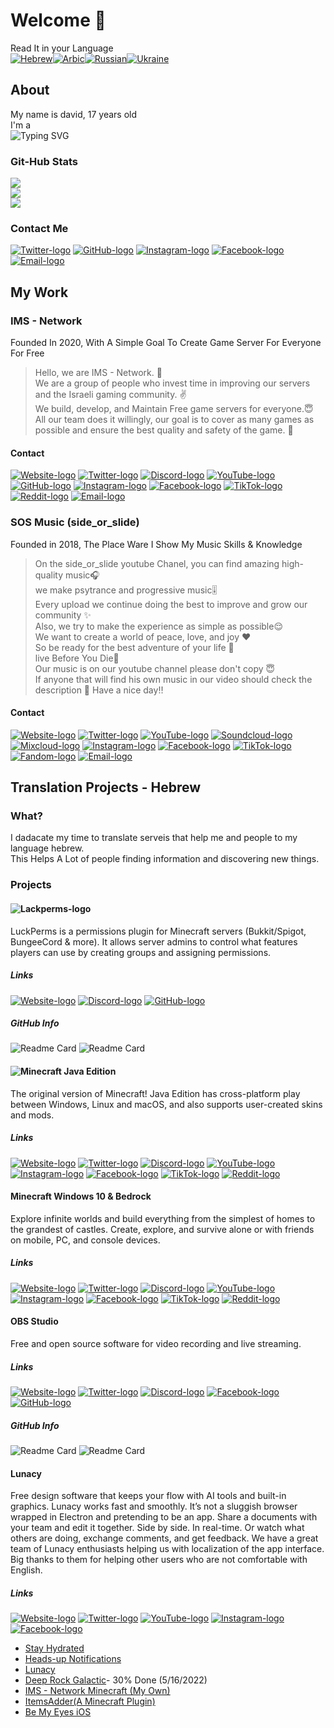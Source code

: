 # Welcome 👋
Read It in your Language\
[![Hebrew](photos/Israel.svg)](README_he.md)[![Arbic](photos/uae.svg)]()[![Russian](photos/russia.svg)]()[![Ukraine](photos/Ukraine.svg)]()
## About
My name is david, 17 years old\
I'm a\
![Typing SVG](https://readme-typing-svg.herokuapp.com?font=Varela+Round&duration=2000&color=F7F7F7&width=650&height=30&lines=DJ;Music+Producer+;Translator;Photographer+;Video+Editor;Developer;Beta+Tester;Founder;COO+%40ims-network;CEO+%40side_or_slide+music;%5E_%5E)
### Git-Hub Stats
![](https://github-readme-stats.vercel.app/api?username=thefourCraft&theme=dark&hide_border=true&include_all_commits=true&count_private=false)<br/>
![](https://github-readme-streak-stats.herokuapp.com?user=thefourCraft&theme=dark&hide_border=true&date_format=n%2Fj%5B%2FY%5D&background=000000&ring=DD2727&fire=FFF915&sideNums=42DD05)<br/>
![](https://github-readme-stats.vercel.app/api/top-langs/?username=thefourCraft&theme=dark&hide_border=true&include_all_commits=true&count_private=false&layout=compact)
### Contact Me
[![Twitter-logo](photos/Twitter-icon.svg)](https://twitter.com/thefourcraft)
[![GitHub-logo](photos/Github-icon.svg)](https://github.com/thefourcraft)
[![Instagram-logo](photos/Instagram-icon.svg)](https://www.instagram.com/david_furman/)
[![Facebook-logo](photos/Facebook-icon.svg)](https://www.facebook.com/david2004furman)
[![Email-logo](photos/Email-icon.svg)](mailto:coo@ims-network.net?subject=[GitHub])
## My Work
### IMS - Network
Founded In 2020, With A Simple Goal To Create Game Server For Everyone For Free
> Hello, we are IMS - Network. 👋\
We are a group of people who invest time in improving our servers and the Israeli gaming community. ✌️\
We build, develop, and Maintain
Free game servers for everyone.😇\
All our team does it willingly, our goal is to cover as many games as possible and ensure the best quality and safety of the game. 🤩
#### Contact
[![Website-logo](photos/Website-icon.svg)](https://israelmincraftml.wixsite.com/ims-network)
[![Twitter-logo](photos/Twitter-icon.svg)](https://twitter.com/network_ims)
[![Discord-logo](photos/Discord-icon.svg)](https://discord.ims-network.net)
[![YouTube-logo](photos/Play-icon.svg)](https://www.youtube.com/channel/UC2k502VERIriL01UtnpE_wQ)
[![GitHub-logo](photos/Github-icon.svg)](https://github.com/IMS-Network)
[![Instagram-logo](photos/Instagram-icon.svg)](https://www.instagram.com/ims__network/)
[![Facebook-logo](photos/Facebook-icon.svg)](https://www.facebook.com/IMSNetworkOfficial)
[![TikTok-logo](photos/Tiktok-icon.svg)](https://www.tiktok.com/@ims_network)
[![Reddit-logo](photos/Reddit-icon.svg)](https://www.reddit.com/r/IMS_Network/)
[![Email-logo](photos/Email-icon.svg)](mailto:support@ims-network.net?subject=[GitHub])
### SOS Music (side_or_slide)
Founded in 2018, The Place Ware I Show My Music Skills & Knowledge
> On the side_or_slide youtube Chanel, you can find amazing high-quality music🎧\
we make psytrance and progressive music🎚️\
Every upload we continue doing the best to improve and grow our community ✨\
Also, we try to make the experience as simple as possible😌\
We want to create a world of peace, love, and joy ❤️\
So be ready for the best adventure of your life 🤩\
live Before You Die🥂\
Our music is on our youtube channel please don't copy 😇\
If anyone that will find his own music in our video should check the description 🧐
Have a nice day‼️
#### Contact
[![Website-logo](photos/Website-icon.svg)](https://yousideorslide7715.wixsite.com/website)
[![Twitter-logo](photos/Twitter-icon.svg)](https://twitter.com/or_slide)
[![YouTube-logo](photos/Play-icon.svg)](https://www.youtube.com/channel/UCEGkCJFSotCr4F4sMmshHsA)
[![Soundcloud-logo](photos/Soundcloud-icon.svg)](https://soundcloud.com/side_or-slide)
[![Mixcloud-logo](photos/Mixcloud-icon.svg)](https://www.mixcloud.com/side_or_slide/)
[![Instagram-logo](photos/Instagram-icon.svg)](https://www.instagram.com/side_or_slide/)
[![Facebook-logo](photos/Facebook-icon.svg)](https://www.facebook.com/sideorslide)
[![TikTok-logo](photos/Tiktok-icon.svg)](https://www.tiktok.com/@side_or_slide)
[![Fandom-logo](photos/Fandom-icon.svg)](https://trance.fandom.com/wiki/Side_or_slide)
[![Email-logo](photos/Email-icon.svg)](mailto:you.side.or.slide.7715@gmail.com?subject=[GitHub])
## Translation Projects - Hebrew
### What?
I dadacate my time to translate serveis that help me and people to my language hebrew.\
This Helps A Lot of people finding information and discovering new things.
### Projects
#### ![Lackperms-logo](photos/LackPerms.svg)
LuckPerms is a permissions plugin for Minecraft servers (Bukkit/Spigot, BungeeCord & more). It allows server admins to control what features players can use by creating groups and assigning permissions.
##### Links
[![Website-logo](photos/Website-icon.svg)](https://luckperms.net/)
[![Discord-logo](photos/Discord-icon.svg)](https://discord.gg/luckperms)
[![GitHub-logo](photos/Github-icon.svg)](https://github.com/LuckPerms/LuckPerms)
##### GitHub Info
![Readme Card](https://github-readme-stats.vercel.app/api/pin/?username=LuckPerms&repo=LuckPerms&theme=dark)
![Readme Card](https://github-readme-stats.vercel.app/api/pin/?username=LuckPerms&repo=LuckPermsWeb&theme=dark)
#### ![Minecraft Java Edition](photos/Minecraft-java-logo.svg)
The original version of Minecraft! Java Edition has cross-platform play between Windows, Linux and macOS, and also supports user-created skins and mods.
##### Links
[![Website-logo](photos/Website-icon.svg)](https://www.minecraft.net/en-us/store/minecraft-java-edition)
[![Twitter-logo](photos/Twitter-icon.svg)](https://twitter.com/Minecraft)
[![Discord-logo](photos/Discord-icon.svg)](https://discord.com/invite/minecraft)
[![YouTube-logo](photos/Play-icon.svg)](https://www.youtube.com/minecraft)
[![Instagram-logo](photos/Instagram-icon.svg)](https://www.instagram.com/minecraft/)
[![Facebook-logo](photos/Facebook-icon.svg)](https://www.facebook.com/minecraft/)
[![TikTok-logo](photos/Tiktok-icon.svg)](https://www.tiktok.com/@ims_network)
[![Reddit-logo](photos/Reddit-icon.svg)](https://www.reddit.com/r/Minecraft/)
#### Minecraft Windows 10 & Bedrock
Explore infinite worlds and build everything from the simplest of homes to the grandest of castles. Create, explore, and survive alone or with friends on mobile, PC, and console devices.
##### Links
[![Website-logo](photos/Website-icon.svg)](https://www.minecraft.net/en-us/store/minecraft-windows10)
[![Twitter-logo](photos/Twitter-icon.svg)](https://twitter.com/Minecraft)
[![Discord-logo](photos/Discord-icon.svg)](https://discord.com/invite/minecraft)
[![YouTube-logo](photos/Play-icon.svg)](https://www.youtube.com/minecraft)
[![Instagram-logo](photos/Instagram-icon.svg)](https://www.instagram.com/minecraft/)
[![Facebook-logo](photos/Facebook-icon.svg)](https://www.facebook.com/minecraft/)
[![TikTok-logo](photos/Tiktok-icon.svg)](https://www.tiktok.com/@ims_network)
[![Reddit-logo](photos/Reddit-icon.svg)](https://www.reddit.com/r/Minecraft/)
#### OBS Studio
Free and open source software for video recording and live streaming.
##### Links
[![Website-logo](photos/Website-icon.svg)](https://obsproject.com/)
[![Twitter-logo](photos/Twitter-icon.svg)](https://twitter.com/OBSProject)
[![Discord-logo](photos/Discord-icon.svg)](https://obsproject.com/discord)
[![Facebook-logo](photos/Facebook-icon.svg)](https://facebook.com/OpenBroadcasterSoftware)
[![GitHub-logo](photos/Github-icon.svg)](https://github.com/obsproject/obs-studio)
##### GitHub Info
![Readme Card](https://github-readme-stats.vercel.app/api/pin/?username=obsproject&repo=obs-studio&theme=dark)
![Readme Card](https://github-readme-stats.vercel.app/api/pin/?username=obsproject&repo=obs-crowdin-sync&theme=dark)
#### Lunacy
Free design software that keeps your flow with AI tools and built-in graphics. Lunacy works fast and smoothly. It’s not a sluggish browser wrapped in Electron and pretending to be an app. Share a documents with your team and edit it together. Side by side. In real-time. Or watch what others are doing, exchange comments, and get feedback. We have a great team of Lunacy enthusiasts helping us with localization of the app interface. Big thanks to them for helping other users who are not comfortable with English.
##### Links
[![Website-logo](photos/Website-icon.svg)](https://icons8.com/lunacy)
[![Twitter-logo](photos/Twitter-icon.svg)](https://twitter.com/Icons8_Lunacy)
[![YouTube-logo](photos/Play-icon.svg)](https://www.youtube.com/channel/UCRXYx6Qg7kgH0EAqa-Gl0HA)
[![Instagram-logo](photos/Instagram-icon.svg)](https://www.instagram.com/icons8)
[![Facebook-logo](photos/Facebook-icon.svg)](https://www.facebook.com/Icons8)


* [Stay Hydrated](https://www.gndzkrkc.com/stayhydrated/)
* [Heads-up Notifications](http://simen.codes/app/android-5-headsup-notifications/)
* [Lunacy](https://icons8.com/lunacy)
* [Deep Rock Galactic](https://store.steampowered.com/app/548430/Deep_Rock_Galactic/)- 30% Done (5/16/2022)
* [IMS - Network Minecraft (My Own)](https://israelmincraftml.wixsite.com/ims-network)
* [ItemsAdder(A Minecraft Plugin)](https://spigot.devs.beer/itemsadder/)
* [Be My Eyes iOS](https://www.bemyeyes.com/)
